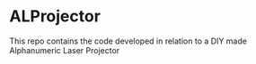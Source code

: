 # ALProjector
This repo contains the code developed in relation to a DIY made Alphanumeric Laser Projector 
